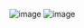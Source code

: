 ![image](https://user-images.githubusercontent.com/100823955/224648791-9ab85ef5-2818-47da-9775-4a4f3afb4818.png)
![image](https://user-images.githubusercontent.com/100823955/224648826-41a22936-8547-4c4c-9696-ce7c93f7af47.png)
